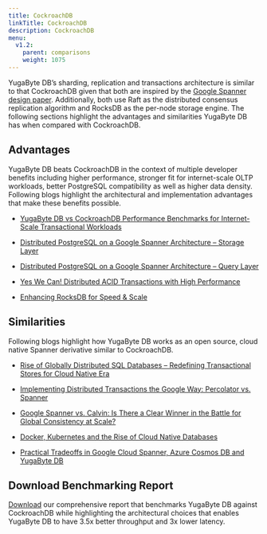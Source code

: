 ```yaml
---
title: CockroachDB
linkTitle: CockroachDB
description: CockroachDB
menu:
  v1.2:
    parent: comparisons
    weight: 1075
---
```


YugaByte DB’s sharding, replication and transactions architecture is similar to that CockroachDB given that both are inspired by the [Google Spanner design paper](https://research.google.com/archive/spanner-osdi2012.pdf). Additionally, both use Raft as the distributed consensus replication algorithm and RocksDB as the per-node storage engine. The following sections highlight the advantages and similarities YugaByte DB has when compared with CockroachDB.

## Advantages

YugaByte DB beats CockroachDB in the context of multiple developer benefits including higher performance, stronger fit for internet-scale OLTP workloads, better PostgreSQL compatibility as well as higher data density. Following blogs highlight the architectural and implementation advantages that make these benefits possible.

- [YugaByte DB vs CockroachDB Performance Benchmarks for Internet-Scale Transactional Workloads](https://blog.yugabyte.com/yugabyte-db-vs-cockroachdb-performance-benchmarks-for-internet-scale-transactional-workloads/)

- [Distributed PostgreSQL on a Google Spanner Architecture – Storage Layer](https://blog.yugabyte.com/distributed-postgresql-on-a-google-spanner-architecture-storage-layer/) 

- [Distributed PostgreSQL on a Google Spanner Architecture – Query Layer](https://blog.yugabyte.com/distributed-postgresql-on-a-google-spanner-architecture-query-layer/) 

- [Yes We Can! Distributed ACID Transactions with High Performance](https://blog.yugabyte.com/yes-we-can-distributed-acid-transactions-with-high-performance/)

- [Enhancing RocksDB for Speed & Scale](https://blog.yugabyte.com/enhancing-rocksdb-for-speed-scale/)

## Similarities

Following blogs highlight how YugaByte DB works as an open source, cloud native Spanner derivative similar to CockroachDB.

- [Rise of Globally Distributed SQL Databases – Redefining Transactional Stores for Cloud Native Era](https://blog.yugabyte.com/rise-of-globally-distributed-sql-databases-redefining-transactional-stores-for-cloud-native-era/)

- [Implementing Distributed Transactions the Google Way: Percolator vs. Spanner](https://blog.yugabyte.com/implementing-distributed-transactions-the-google-way-percolator-vs-spanner/)

- [Google Spanner vs. Calvin: Is There a Clear Winner in the Battle for Global Consistency at Scale?](https://blog.yugabyte.com/google-spanner-vs-calvin-global-consistency-at-scale/)

- [Docker, Kubernetes and the Rise of Cloud Native Databases](https://blog.yugabyte.com/docker-kubernetes-and-the-rise-of-cloud-native-databases/)

- [Practical Tradeoffs in Google Cloud Spanner, Azure Cosmos DB and YugaByte DB](https://blog.yugabyte.com/practical-tradeoffs-in-google-cloud-spanner-azure-cosmos-db-and-yugabyte-db/)

## Download Benchmarking Report

[Download](https://www.yugabyte.com/yugabyte-db-vs-cockroachdb/) our comprehensive report that benchmarks YugaByte DB against CockroachDB while highlighting the architectural choices that enables YugaByte DB to have 3.5x better throughput and 3x lower latency.




